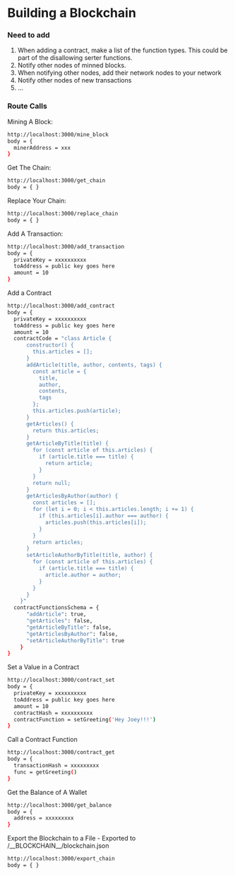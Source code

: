 # Building a Blockchain

### Need to add

1. When adding a contract, make a list of the function types. This could be part of the disallowing serter functions.
1. Notify other nodes of minned blocks.
1. When notifying other nodes, add their network nodes to your network
1. Notify other nodes of new transactions
1. ...

### Route Calls

Mining A Block:

```bash
http://localhost:3000/mine_block
body = {
  minerAddress = xxx
}
```

Get The Chain:

```bash
http://localhost:3000/get_chain
body = { }
```

Replace Your Chain:

```bash
http://localhost:3000/replace_chain
body = { }
```

Add A Transaction:

```bash
http://localhost:3000/add_transaction
body = {
  privateKey = xxxxxxxxxx
  toAddress = public key goes here
  amount = 10
}
```

Add a Contract

```bash
http://localhost:3000/add_contract
body = {
  privateKey = xxxxxxxxxx
  toAddress = public key goes here
  amount = 10
  contractCode = "class Article {
      constructor() {
        this.articles = [];
      }
      addArticle(title, author, contents, tags) {
        const article = {
          title,
          author,
          contents,
          tags
        };
        this.articles.push(article);
      }
      getArticles() {
        return this.articles;
      }
      getArticleByTitle(title) {
        for (const article of this.articles) {
          if (article.title === title) {
            return article;
          }
        }
        return null;
      }
      getArticlesByAuthor(author) {
        const articles = [];
        for (let i = 0; i < this.articles.length; i += 1) {
          if (this.articles[i].author === author) {
            articles.push(this.articles[i]);
          }
        }
        return articles;
      }
      setArticleAuthorByTitle(title, author) {
        for (const article of this.articles) {
          if (article.title === title) {
            article.author = author;
          }
        }
      }
    }"
  contractFunctionsSchema = {
      "addArticle": true,
      "getArticles": false,
      "getArticleByTitle": false,
      "getArticlesByAuthor": false,
      "setArticleAuthorByTitle": true
    }
}
```

Set a Value in a Contract

```bash
http://localhost:3000/contract_set
body = {
  privateKey = xxxxxxxxxx
  toAddress = public key goes here
  amount = 10
  contractHash = xxxxxxxxxx
  contractFunction = setGreeting('Hey Joey!!!')
}
```

Call a Contract Function

```bash
http://localhost:3000/contract_get
body = {
  transactionHash = xxxxxxxxx
  func = getGreeting()
}
```

Get the Balance of A Wallet

```bash
http://localhost:3000/get_balance
body = {
  address = xxxxxxxxx
}
```

Export the Blockchain to a File - Exported to /\_\_BLOCKCHAIN\_\_\/blockchain.json

```bash
http://localhost:3000/export_chain
body = { }
```
